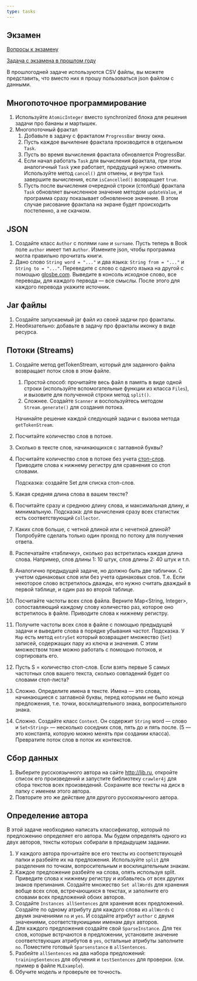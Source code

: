 ```yaml
---
type: tasks
---
```


## Экзамен

[Вопросы к экзамену](https://docs.google.com/document/d/e/2PACX-1vR-I8QpPWCgE68r9tEUn8poOJS9uIHlsJ6azr8Ls7QNIx_ZqZG10x0bJ0Wx36I0TNauLmKqHSEpWfGF/pub)

[Задача с экзамена в прошлом году](https://docs.google.com/document/d/1lHQQzDnGQGYhm7xdds-NjUGCiVi_71Q_v1fHmhfqFhI/edit?usp=sharing)

В прошлогодней задаче используются CSV файлы, вы можете представить, что вместо них я прошу пользоваться json файлом с данными.

## Многопоточное программирование

1. Используйте `AtomicInteger` вместо synchronized блока для решения задачи про бананы и мартышек.
1. Многопоточный фрактал
    1. Добавьте в задачу с фракталом `ProgressBar` внизу окна.
    1. Пусть каждое вычиление фрактала производится в отдельном `Task`.
    1. Пусть во время вычисления фрактала обновляется ProgressBar.
    1. Если начал работать `Task` для вычисления фрактала, при этом аналогичный `Task` уже работает, предудущий нужно отменить.
       Используйте метод `cancel()` для отмены, и внутри `Task` завершите вычисления, если `isCancelled()` возвращает `true`.
    1. Пусть после вычисления очередной строки (столбца) фрактала `Task` обновляет вычисленное значение методом `updateValue`,
       и программа сразу показывает обновленное значение. В этом случае рисование фрактала на экране будет происходить постепенно,
       а не скачком.

## JSON

1. Создайте класс `Author` с полями `name` и `surname`. Пусть теперь в Book поле `author` имеет тип `Author`. Измените json, чтобы программа
   могла правильно прочитать книги.
1. Дано слово `String word = "..."` и два языка: `String from = "..."` и `String to = "..."`. Переведите с слово с одного языка
   на другой с помощью [glosbe.com](http://glosbe.com). Выведите в консоль исходное слово, все переводы, для каждого первода — все смыслы.
   После этого для каждого перевода укажите источник.
   
## Jar файлы

1. Создайте запускаемый jar файл из своей задачи про фракталы.
1. Необязательно: добавьте в задачу про фракталы иконку в виде ресурса.

## Потоки (Streams)

1. Создайте метод getTokenStream, который для заданного файла возвращает поток слов в этом файле.
    1. Простой способ: прочитайте весь файл в память в виде одной строки (используйте вспомогательные функции из класса `Files`),
    и вызовите для полученной строки метод `split()`.
    1. Сложнее. Создайте `Scanner` и воспользуйтесь методом `Stream.generate()` для создания потока.
    
    Начинайте решение каждой следующей задачи с вызова метода `getTokenStream`.
1. Посчитайте количество слов в потоке.
1. Сколько в тексте слов, начинающихся с заглавной буквы?
1. Посчитайте количество слов в потоке без учета [стоп-слов](https://raw.githubusercontent.com/stopwords-iso/stopwords-ru/master/stopwords-ru.txt). Приводите слова к нижнему регистру для сравнения со стоп словами.

    Подсказка: создайте Set<String> для списка стоп-слов.
1. Какая средняя длина слова в вашем тексте?
1. Посчитайте сразу и среднюю длину слова, и максимальная длину, и минимальную. Подсказка: для вычисления сразу всех статистик есть соответствующий `Collector`.
1. Каких слов больше, с четной длиной или с нечетной длиной? Попробуйте сделать только один проход по потоку для получения ответа.
1. Распечатайте «табличку», сколько раз встретилась каждая длина слова. Например, слов длины 1: 10 штук, слов длины 2: 40 штук и т.п.
1. Аналогично предыдущей задаче, но должно быть две таблички. С учетом одинаковых слов или без учета одинаковых слов. Т.е. Если некоторое слово встретилось дважды, его нужно считать дваждый в первой таблице, и один раз во второй таблице.
1. Посчитайте частоты всех слов файла. Верните Map<String, Integer>, сопоставляющий каждому слову количество раз, которое оно встретилось в файле. Приводите слова к нижнему регистру.
1. Получите частоты всех слов в файле с помощью предыдущей задачи и выведите слова в порядке убывания частот. Подсказка. У `Map` есть метод `entrySet` который возвращает множество (`Set`) записей, содержащих пару из ключа и значения. С этим множеством тоже можно работать с помощью потоков, и сортировать его.
1. Пусть S = количество стоп-слов. Если взять первые S самых частотных слов вашего текста, сколько совпадений будет со словами стоп-листа?
1. Сложно. Определите имена в тексте. Имена — это слова, начинающиеся с заглавной буквы, перед которыми не было конца предложения, т.е. точки, восклицательного знака, вопросительного знака.
1. Сложно. Создайте класс `Context`. Он содержит `String` word — слово и `Set<String>` — несколько соседних слов, пять до и пять после. (5 — это константа, которую можно менять при создании класса). Превратите поток слов в поток их контекстов.

## Сбор данных

1. Выберите русскоязычного автора на сайте http://lib.ru, откройте список его произведений и запустите библиотеку `crawler4j` для сбора текстов всех произведений. Сохраните все тексты на диск в папку с именем этого автора.
1. Повторите это же действие для другого русскоязычного автора.

## Определение автора

В этой задаче необходимо написать классификатор, который по предложению определяет его автора. Мы будем определять одного из двух авторов, тексты которых собирали в предыдущем задании. 

1. У каждого автора прочитайте все его тексты из соответствующей папки и разбейте их на предложения. Используйте `split` для разделения по точкам, вопросительным и восклицательным знакам.
1. Каждое предложение разбейте на слова, опять используя split. Приведите слова к нижнему регистру и избавьтесь от всех других знаков препинания. Создайте множество `Set allWords` для хранения вобще всех слов, встречающихся в текстах, и заполните его словами всех предложений обоих авторов.
1. Создайте `Instances allSentences` для хранения всех предложений. Создайте по одному атрибуту для каждого слова из `allWords` с двумя значениями `no` и `yes`. И создайте атрибут `author` с двумя значениями, соответствуюищими именам двух авторов.
1. Для каждого предложения создайте свой `SparseInstance`. Для тех слов, которые встрчаются в предложении, установите значение соответствующих атрибутов в `yes`, остальные атрибуты заполните `no`.  Поместите готовый `Sparsenstance` в `allSentences`.
1. Разбейте `allSentences` на два набора предложений: `trainingSentences` для обучения и `testSentences` для проверки. (см. пример в файле `MLExample`).
1. Обучите модель и проверьте ее точность.
